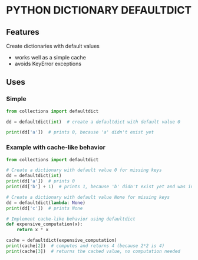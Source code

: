 # PYTHON DICTIONARY DEFAULTDICT

## Features
Create dictionaries with default values
- works well as a simple cache
- avoids KeyError exceptions

## Uses

### Simple

```python
from collections import defaultdict

dd = defaultdict(int)  # create a defaultdict with default value 0

print(dd['a'])  # prints 0, because 'a' didn't exist yet
```

### Example with cache-like behavior

```python
from collections import defaultdict

# Create a dictionary with default value 0 for missing keys
dd = defaultdict(int)
print(dd['a'])  # prints 0
print(dd['b'] + 1)  # prints 1, because 'b' didn't exist yet and was initialized to 0

# Create a dictionary with default value None for missing keys
dd = defaultdict(lambda: None)
print(dd['c'])  # prints None

# Implement cache-like behavior using defaultdict
def expensive_computation(x):
    return x * x

cache = defaultdict(expensive_computation)
print(cache[2])  # computes and returns 4 (because 2*2 is 4)
print(cache[3])  # returns the cached value, no computation needed
```